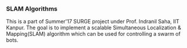 ### SLAM Algorithms
This is a part of Summer'17 SURGE project under Prof. Indranil Saha, IIT Kanpur. The goal is to implement a scalable Simultaneous Localization & Mapping(SLAM) algorithm which can be used for controlling a swarm of bots.

